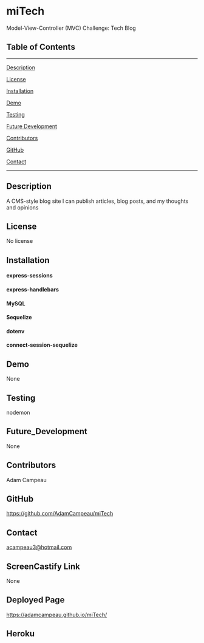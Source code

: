 # miTech
Model-View-Controller (MVC) Challenge: Tech Blog

## Table of Contents
--------------------------------------
[Description](#Description)

[License](#License)

[Installation](#Installation)

[Demo](#Demo)

[Testing](#Testing)

[Future Development](#Future_Development)

[Contributors](#Contributors)

[GitHub](#GitHub)

[Contact](#Contact)


--------------------------------------

## Description
A CMS-style blog site
I can publish articles, blog posts, and my thoughts and opinions

## License
No license

## Installation
#### express-sessions 
#### express-handlebars 
#### MySQL 
#### Sequelize 
#### dotenv 
#### connect-session-sequelize

## Demo
None

## Testing
nodemon

## Future_Development
None

## Contributors
Adam Campeau

## GitHub
https://github.com/AdamCampeau/miTech

## Contact
acampeau3@hotmail.com

## ScreenCastify Link
None

## Deployed Page
https://adamcampeau.github.io/miTech/

## Heroku